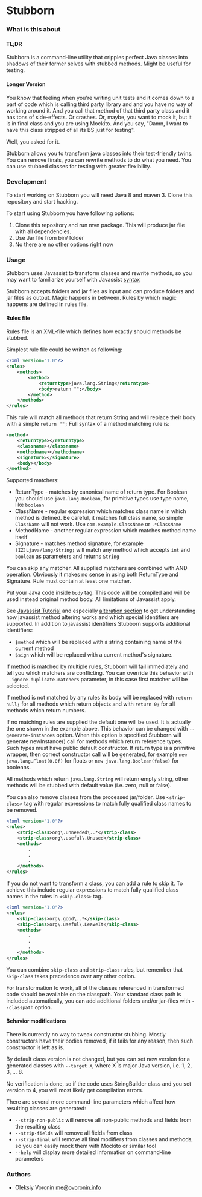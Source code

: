 # Stubborn #

### What is this about ###

#### TL;DR ####

Stubborn is a command-line utility that cripples perfect Java classes into shadows of their former selves with stubbed methods. Might be useful for testing.

#### Longer Version ####

You know that feeling when you're writing unit tests and it comes down to a part of code which is calling
third party library and and you have no way of working around it. And you call that method of that third party
class and it has tons of side-effects. Or crashes. Or, maybe, you want to mock it, but it is in final class and
you are using Mockito. And you say, "Damn, I want to have this class stripped of all its BS just for testing".

Well, you asked for it.

Stubborn allows you to transform java classes into their test-friendly twins. You can remove finals, you can
rewrite methods to do what you need. You can use stubbed classes for testing with greater flexibility. 


### Development ###

To start working on Stubborn you will need Java 8 and maven 3. Clone this repository and start hacking.

To start using Stubborn you have following options:
 
 1. Clone this repository and run mvn package. This will produce jar file with all dependencies.
 2. Use Jar file from bin/ folder
 3. No there are no other options right now
 
### Usage ###

Stubborn uses Javassist to transform classes and rewrite methods, so you may want to familiarize yourself with
Javassist [syntax](http://www.csg.ci.i.u-tokyo.ac.jp/~chiba/javassist/tutorial/tutorial2.html#intro)


Stubborn accepts folders and jar files as input and can produce folders and jar files as output. Magic happens in between. 
Rules by which magic happens are defined in rules file. 

#### Rules file ####

Rules file is an XML-file which defines how exactly should methods be stubbed.

Simplest rule file could be written as following:
```xml
<?xml version="1.0"?>
<rules>
    <methods>
        <method>
            <returntype>java.lang.String</returntype>
            <body>return "";</body>
        </method>
    </methods>
</rules>
```

This rule will match all methods that return String and will replace their body with a simple `return "";` Full syntax of a method matching rule is:

```xml
<method>
    <returntype></returntype>
    <classname></classname>
    <methodname></methodname>
    <signature></signature>
    <body></body>
</method>
```

Supported matchers:

* ReturnType - matches by canonical name of return type. For Boolean you should use `java.lang.Boolean`, for primitive types use type name, like `boolean`
* ClassName - regular expression which matches class name in which method is defined. Be careful, it matches full class name, so simple `ClassName` will not work. Use `com.example.ClassName` or `.*ClassName`
* MethodName - another regular expression which matches method name itself
* Signature - matches method signature, for example `(IZ)Ljava/lang/String;` will match any method which accepts `int` and `boolean` as parameters and returns `String`

You can skip any matcher. All supplied matchers are combined with AND operation. Obviously it makes no sense in using both ReturnType and Signature. Rule must contain at least one matcher.

Put your Java code inside `body` tag. This code will be compiled and will be used instead original method body. All limitations of Javassist apply.
 
See [Javassist Tutorial](http://www.csg.ci.i.u-tokyo.ac.jp/~chiba/javassist/tutorial/tutorial2.html#intro) and especially [alteration section](http://www.csg.ci.i.u-tokyo.ac.jp/~chiba/javassist/tutorial/tutorial2.html#alter) to get understanding how javassist method altering works and which special identifiers are supported. In addition to javassist identifiers Stubborn supports additional identifiers:

* `$method` which will be replaced with a string containing name of the current method
* `$sign` which will be replaced with a current method's signature.

If method is matched by multiple rules, Stubborn will fail immediately and tell you which matchers are conflicting. You can override this behavior with `--ignore-duplicate-matchers` parameter, in this case first matcher will be selected.

If method is not matched by any rules its body will be replaced with `return null;` for all methods which return objects and with `return 0;` for all methods which return numbers.

If no matching rules are supplied the default one will be used. It is actually the one shown in the example above. 
This behavior can be changed with `--generate-instances` option. When this option is specified Stubborn will generate newInstance() call for  methods which return reference types. Such types must have public default constructor. If return type is a primitive wrapper, then correct constructor call will be generated, for example `new java.lang.Float(0.0f)` for floats or `new java.lang.Boolean(false)` for booleans.
 
All methods which return `java.lang.String` will return empty string, other methods will be stubbed with default value (i.e. zero, null or false).

You can also remove classes from the processed jar/folder. Use `<strip-class>` tag with regular expressions to match fully qualified class names to be removed.

```xml
<?xml version="1.0"?>
<rules>
    <strip-class>org\.unneeded\..*</strip-class>
    <strip-class>org\.useful\.Unused</strip-class>
    <methods>
        .
        .
        .
    </methods>
</rules>
```

If you do not want to transform a class, you can add a rule to skip it. To achieve this include regular expressions to match fully qualified class names in the rules in `<skip-class>` tag.

```xml
<?xml version="1.0"?>
<rules>
    <skip-class>org\.good\..*</skip-class>
    <skip-class>org\.useful\.LeaveIt</skip-class>
    <methods>
        .
        .
        .
    </methods>
</rules>
```

You can combine `skip-class` and `strip-class` rules, but remember that `skip-class` takes precedence over any other option.
 
For transformation to work, all of the classes referenced in transformed code should be available on the classpath. Your 
standard class path is included automatically, you can add additional folders and/or jar-files with `--classpath` option.

#### Behavior modifications ####

There is currently no way to tweak constructor stubbing. Mostly constructors have their bodies removed, if it fails for
any reason, then such constructor is left as is.

By default class version is not changed, but you can set new version for a generated classes with `--target X`, where
X is major Java version, i.e. 1, 2, 3, ... 8. 

No verification is done, so if the code uses StringBuilder class and you set version to 4, you will most likely get 
compilation errors. 

There are several more command-line parameters which affect how resulting classes are generated:

* `--strip-non-public` will remove all non-public methods and fields from the resulting class
* `--strip-fields` will remove all fields from class
* `--strip-final` will remove all final modifiers from classes and methods, so you can easily mock them with Mockito or similar tool
* `--help` will display more detailed information on command-line parameters

### Authors ###

* Oleksiy Voronin <me@ovoronin.info>
